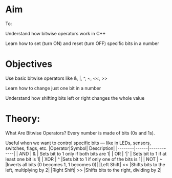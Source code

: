 
# Aim
To:

Understand how bitwise operators work in C++

Learn how to set (turn ON) and reset (turn OFF) specific bits in a number

# Objectives
 Use basic bitwise operators like &, |, ^, ~, <<, >>

 Learn how to change just one bit in a number

 Understand how shifting bits left or right changes the whole value

# Theory:
What Are Bitwise Operators?
Every number is made of bits (0s and 1s).

Useful when we want to control specific bits — like in LEDs, sensors, switches, flags, etc.
|Operator|Symbol| Description|
|--------|------|------------|
| AND    | &     |  Sets bit to 1 only if both bits are 1|
| OR     |  '|'    | Sets bit to 1 if at least one bit is 1|
| XOR    |  ^    |Sets bit to 1 if only one of the bits is 1|
| NOT    |  ~    |Inverts all bits (0 becomes 1, 1 becomes 0)|
|Left Shift| <<  |Shifts bits to the left, multiplying by 2|
|Right Shift| >> |Shifts bits to the right, dividing by 2|
